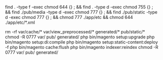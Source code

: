 find . -type f -exec chmod 644 {} \; && 
find . -type d -exec chmod 755 {} \; && 
find ./pub/media -type d -exec chmod 777 {} \; && 
find ./pub/static -type d -exec chmod 777 {} \; &&
chmod 777 ./app/etc && 
chmod 644 ./app/etc/*.xml

rm -rf var/cache/* var/view_preprocessed/* generated/* pub/static/*
chmod -R 0777 var/ pub/ generated/
php bin/magento setup:upgrade
php bin/magento setup:di:compile
php bin/magento setup:static-content:deploy -f
php bin/magento cache:flush
php bin/magento indexer:reindex
chmod -R 0777 var/ pub/ generated/
